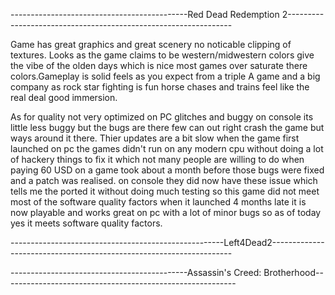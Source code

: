 --------------------------------------------Red Dead Redemption 2----------------------------------------------------------------

Game has great graphics and great scenery no noticable clipping of textures. Looks as the game claims to be western/midwestern colors give the vibe of the olden days which is nice most games over saturate there colors.Gameplay is solid feels as you expect from a triple A game and a big company as rock star fighting is fun horse chases and trains feel like the real deal good immersion.

  As for quality not very optimized on PC glitches and buggy on console its little less buggy but the bugs are there few can out right crash the game but ways around it there. Thier updates are a bit slow when the game first launched on pc the games didn't run on any modern cpu without doing a lot of hackery things to fix it which not many people are willing to do when paying 60 USD on a game took about a month before those bugs were fixed and a patch was realised. on console they did now have these issue which tells me the ported it without doing much testing so this game did not meet most of the software quality factors when it launched 4 months late it is now playable and works great on pc with a lot of minor bugs so as of today yes it meets software quality factors.


-----------------------------------------------------Left4Dead2--------------------------------------------------------------------








--------------------------------------------Assassin's Creed: Brotherhood----------------------------------------------------------

